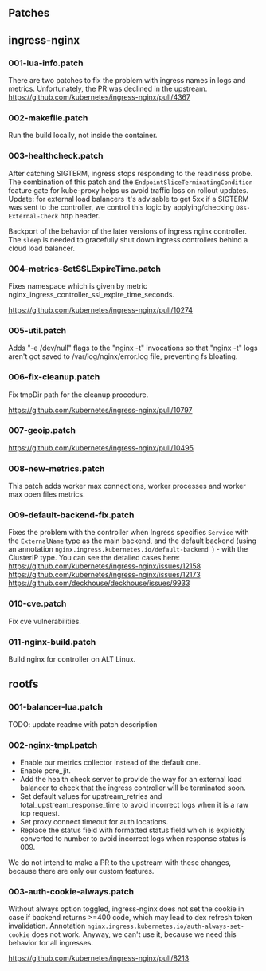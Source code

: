 ## Patches

## ingress-nginx

### 001-lua-info.patch

There are two patches to fix the problem with ingress names in logs and metrics.
Unfortunately, the PR was declined in the upstream.
https://github.com/kubernetes/ingress-nginx/pull/4367

### 002-makefile.patch

Run the build locally, not inside the container.

### 003-healthcheck.patch

After catching SIGTERM, ingress stops responding to the readiness probe.
The combination of this patch and the `EndpointSliceTerminatingCondition` feature gate for kube-proxy helps us avoid
traffic loss on rollout updates.
Update: for external load balancers it's advisable to get 5xx if a SIGTERM was sent to the controller, we control this logic by applying/checking `D8s-External-Check` http header.

Backport of the behavior of the later versions of ingress nginx controller.
The `sleep` is needed to gracefully shut down ingress controllers behind a cloud load balancer.

### 004-metrics-SetSSLExpireTime.patch

Fixes namespace which is given by metric nginx_ingress_controller_ssl_expire_time_seconds.

https://github.com/kubernetes/ingress-nginx/pull/10274

### 005-util.patch

Adds "-e /dev/null" flags to the "nginx -t" invocations so that "nginx -t" logs aren't got saved to /var/log/nginx/error.log file, preventing fs bloating.

### 006-fix-cleanup.patch

Fix tmpDir path for the cleanup procedure.

https://github.com/kubernetes/ingress-nginx/pull/10797

### 007-geoip.patch

https://github.com/kubernetes/ingress-nginx/pull/10495

### 008-new-metrics.patch

This patch adds worker max connections, worker processes and worker max open files metrics.

### 009-default-backend-fix.patch

Fixes the problem with the controller when Ingress specifies `Service` with the `ExternalName` type as the main backend, and the default backend (using an annotation `nginx.ingress.kubernetes.io/default-backend `) - with the ClusterIP type. You can see the detailed cases here:
https://github.com/kubernetes/ingress-nginx/issues/12158
https://github.com/kubernetes/ingress-nginx/issues/12173
https://github.com/deckhouse/deckhouse/issues/9933

### 010-cve.patch

Fix cve vulnerabilities.

### 011-nginx-build.patch

Build nginx for controller on ALT Linux.

## rootfs

### 001-balancer-lua.patch

TODO: update readme with patch description

### 002-nginx-tmpl.patch

* Enable our metrics collector instead of the default one.
* Enable pcre_jit.
* Add the health check server to provide the way for an external load balancer to check that the ingress controller will be terminated soon.
* Set default values for upstream_retries and total_upstream_response_time to avoid incorrect logs when it is a raw tcp request.
* Set proxy connect timeout for auth locations.
* Replace the status field with formatted status field which is explicitly converted to number to avoid incorrect logs when response status is 009.

We do not intend to make a PR to the upstream with these changes, because there are only our custom features.

### 003-auth-cookie-always.patch

Without always option toggled, ingress-nginx does not set the cookie in case if backend returns >=400 code, which may lead to dex refresh token invalidation.
Annotation `nginx.ingress.kubernetes.io/auth-always-set-cookie` does not work. Anyway, we can't use it, because we need this behavior for all ingresses.

https://github.com/kubernetes/ingress-nginx/pull/8213
